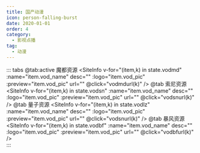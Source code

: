 ```yaml
---
title: 国产动漫
icon: person-falling-burst
date: 2020-01-01
order: 4
category:
  - 影视点播
tag:
  - 动漫
---
```

<ArtPlayer :src="state.src" :config="artPlayerConfig" />

::: tabs
@tab:active 魔都资源
<SiteInfo v-for="(item,k) in state.vodmd" :name="item.vod_name" desc="" :logo="item.vod_pic"
  :preview="item.vod_pic" url="" @click="vodmdurl(k)" />
@tab 索尼资源
<SiteInfo v-for="(item,k) in state.vodsn" :name="item.vod_name" desc="" :logo="item.vod_pic"
  :preview="item.vod_pic" url="" @click="vodsnurl(k)" />
@tab 量子资源
<SiteInfo v-for="(item,k) in state.vodlz" :name="item.vod_name" desc="" :logo="item.vod_pic"
  :preview="item.vod_pic" url="" @click="vodsnurl(k)" />
@tab 暴风资源
<SiteInfo v-for="(item,k) in state.vodbf" :name="item.vod_name" desc="" :logo="item.vod_pic"
  :preview="item.vod_pic" url="" @click="vodbfurl(k)" />  
:::

<script setup lang="ts">
  import { artplayerPlaylist } from 'cps/artplayer-plugin-playlist'
  import { vod } from 'db'
  import { poster, Hls } from 'cps/artConst'
  import { useStorage } from '@vueuse/core'
  import { onMounted, nextTick, onDeactivated } from "vue";
  const state = useStorage(
    "vod-gcdm",
    {
      src:"",
      vodmd: [],
      vodsn: [],
      vodlz: [],
      vodbf: [],
      PlayList: []
    }
  )
 
  onMounted(async () => {
    const moduapi = await vod.find({ "name": "moduapi-gcdm" })
    const suonizy = await vod.find({ "name": "suonizy-gcdm" })
    const lzcaiji = await vod.find({ "name": "lzcaiji-gcdm" })
    const bfzy = await vod.find({ "name": "bfzy-gcdm" })
    state.value.vodmd = moduapi.data
    state.value.vodsn = suonizy.data
    state.value.vodlz = lzcaiji.data
    state.value.vodbf = bfzy.data
    vodmdurl(0)
  });
  const vodmdurl = (key) => {
    const { vodmd } = state.value
    state.value.PlayList =vodmd[key].play_list
    state.value.src = vodmd[key].play_list[0].url
  }
  const vodsnurl = (key) => {
    const { vodsn } = state.value
    state.value.PlayList =vodsn[key].play_list
    state.value.src = vodsn[key].play_list[0].url
  }
  const vodlzurl = (key) => {
    const { vodlz } = state.value
    state.value.PlayList =vodlz[key].play_list
    state.value.src = vodlz[key].play_list[0].url
  }
  const vodbfurl = (key) => {
    const { vodbf } = state.value
    state.value.PlayList =vodbf[key].play_list
    state.value.src = vodbf[key].play_list[0].url
  }
  const artPlayerConfig = {
    poster,
    fullscreen: true,
    fullscreenWeb: true,
    autoplay: true,
    muted: true,
    type: "Hls",
    customType: { Hls },
    plugins: [
      artplayerPlaylist({
        autoNext: true,
        playlist: state.value.PlayList
      })
    ],
  }
</script>
